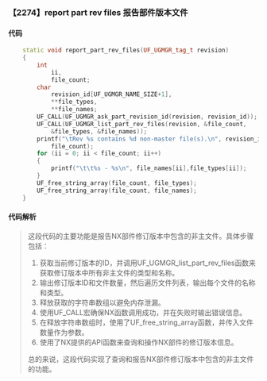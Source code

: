 ### 【2274】report part rev files 报告部件版本文件

#### 代码

```cpp
    static void report_part_rev_files(UF_UGMGR_tag_t revision)  
    {  
        int  
            ii,  
            file_count;  
        char  
            revision_id[UF_UGMGR_NAME_SIZE+1],  
            **file_types,  
            **file_names;  
        UF_CALL(UF_UGMGR_ask_part_revision_id(revision, revision_id));  
        UF_CALL(UF_UGMGR_list_part_rev_files(revision, &file_count,  
            &file_types, &file_names));  
        printf("\tRev %s contains %d non-master file(s).\n", revision_id,  
            file_count);  
        for (ii = 0; ii < file_count; ii++)  
        {  
            printf("\t\t%s - %s\n", file_names[ii],file_types[ii]);  
        }  
        UF_free_string_array(file_count, file_types);  
        UF_free_string_array(file_count, file_names);  
    }

```

#### 代码解析

> 这段代码的主要功能是报告NX部件修订版本中包含的非主文件。具体步骤包括：
>
> 1. 获取当前修订版本的ID，并调用UF_UGMGR_list_part_rev_files函数来获取修订版本中所有非主文件的类型和名称。
> 2. 输出修订版本ID和文件数量，然后遍历文件列表，输出每个文件的名称和类型。
> 3. 释放获取的字符串数组以避免内存泄漏。
> 4. 使用UF_CALL宏确保NX函数调用成功，并在失败时输出错误信息。
> 5. 在释放字符串数组时，使用了UF_free_string_array函数，并传入文件数量作为参数。
> 6. 使用了NX提供的API函数来查询和操作NX部件的修订版本信息。
>
> 总的来说，这段代码实现了查询和报告NX部件修订版本中包含的非主文件的功能。
>
